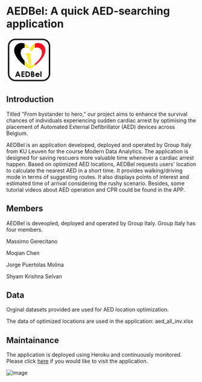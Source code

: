 # AEDBel: A quick AED-searching application

<img src="AED_Bel.png" alt="APP icon" width="120" height="120">

## Introduction

Titled "From bystander to hero," our project aims to enhance the survival chances of individuals experiencing sudden cardiac arrest by optimising the placement of Automated External Defibrillator (AED) devices across Belgium.

AEDBel is an application developed, deployed and operated by Group Italy from KU Leuven for the course Modern Data Analytics. The application is designed for saving rescuers more valuable time whenever a cardiac arrest happen. Based on optimized AED locations, AEDBel requests users' location to calculate the nearest AED in a short time. It provides walking/driving mode in terms of suggesting routes. It also displays points of interest and estimated time of arrival considering the rushy scenario. Besides, some tutorial videos about AED operation and CPR could be found in the APP.

## Members ##
AEDBel is deveopled, deployed and operated by Group Italy. Group Italy has four members.

Massimo Gerecitano

Moqian Chen

Jorge Puertolas Molina

Shyam Krishna Selvan

## Data ##

Orginal datasets provided are used for AED location optimization.

The data of optimized locations are used in the application: aed_all_inv.xlsx

## Maintainance ##

The application is deployed using Heroku and continuously monitored. Please click [here](https://aedbel-4bb7a00847c1.herokuapp.com/) if you would like to visit the application. 

![image](https://github.com/Moqian1122/aedbel/assets/162614386/66fac628-8fdd-48b6-9305-82f374e2c0d7)
